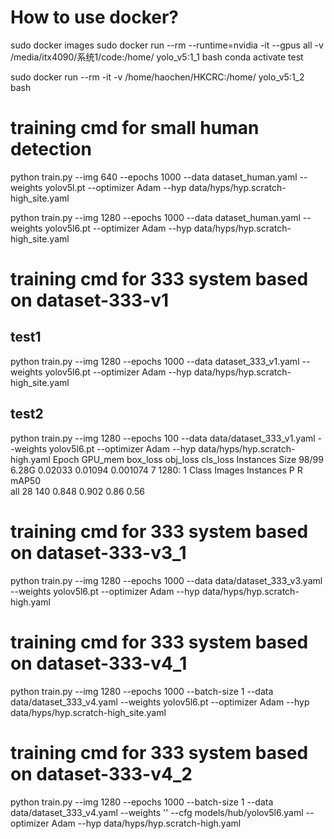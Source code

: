 # How to use docker?
sudo docker images
sudo docker run --rm --runtime=nvidia -it --gpus all -v /media/itx4090/系统1/code:/home/ yolo_v5:1_1 bash
conda activate test

sudo docker run --rm -it  -v /home/haochen/HKCRC:/home/ yolo_v5:1_2 bash

# training cmd for small human detection
python train.py --img 640 --epochs 1000 --data dataset_human.yaml --weights yolov5l.pt --optimizer Adam --hyp data/hyps/hyp.scratch-high_site.yaml

python train.py --img 1280 --epochs 1000 --data dataset_human.yaml --weights yolov5l6.pt --optimizer Adam --hyp data/hyps/hyp.scratch-high_site.yaml

# training cmd for 333 system based on dataset-333-v1

## test1
python train.py --img 1280 --epochs 1000 --data dataset_333_v1.yaml --weights yolov5l6.pt --optimizer Adam --hyp data/hyps/hyp.scratch-high_site.yaml

## test2
python train.py --img 1280 --epochs 100 --data data/dataset_333_v1.yaml --weights yolov5l6.pt --optimizer Adam --hyp data/hyps/hyp.scratch-high.yaml
      Epoch    GPU_mem   box_loss   obj_loss   cls_loss  Instances       Size
      98/99      6.28G    0.02033    0.01094   0.001074          7       1280: 1
                 Class     Images  Instances          P          R      mAP50   
                   all         28        140      0.848      0.902       0.86       0.56

# training cmd for 333 system based on dataset-333-v3_1
python train.py --img 1280 --epochs 1000 --data data/dataset_333_v3.yaml --weights yolov5l6.pt --optimizer Adam --hyp data/hyps/hyp.scratch-high.yaml

# training cmd for 333 system based on dataset-333-v4_1
python train.py --img 1280 --epochs 1000 --batch-size 1 --data data/dataset_333_v4.yaml --weights yolov5l6.pt --optimizer Adam --hyp data/hyps/hyp.scratch-high_site.yaml

# training cmd for 333 system based on dataset-333-v4_2
python train.py --img 1280 --epochs 1000 --batch-size 1 --data data/dataset_333_v4.yaml --weights '' --cfg models/hub/yolov5l6.yaml --optimizer Adam --hyp data/hyps/hyp.scratch-high.yaml
